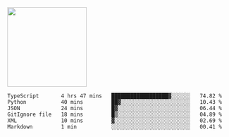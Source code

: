 <img height="180em" src="https://github-readme-stats.vercel.app/api?username=toadkarter&show_icons=true&hide_border=true&&count_private=true&include_all_commits=true" />

<!--START_SECTION:waka-->

```text
TypeScript       4 hrs 47 mins   ██████████████████▓░░░░░░   74.82 %
Python           40 mins         ██▓░░░░░░░░░░░░░░░░░░░░░░   10.43 %
JSON             24 mins         █▓░░░░░░░░░░░░░░░░░░░░░░░   06.44 %
GitIgnore file   18 mins         █▒░░░░░░░░░░░░░░░░░░░░░░░   04.89 %
XML              10 mins         ▓░░░░░░░░░░░░░░░░░░░░░░░░   02.69 %
Markdown         1 min           ░░░░░░░░░░░░░░░░░░░░░░░░░   00.41 %
```

<!--END_SECTION:waka-->
